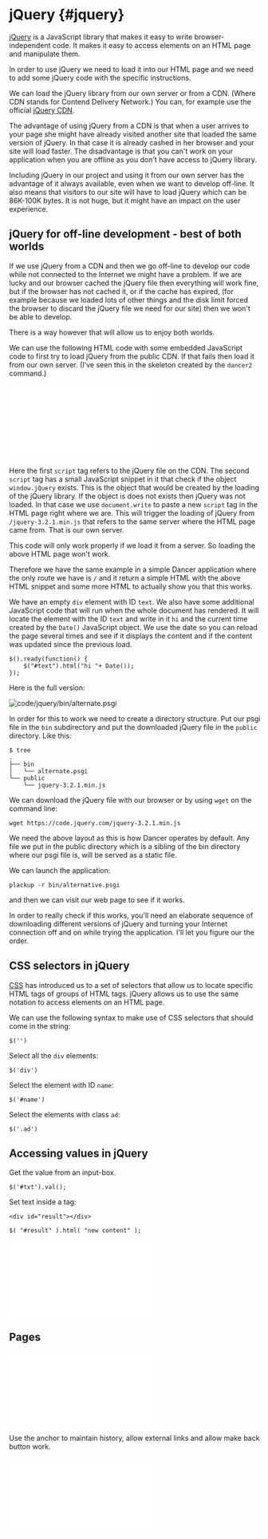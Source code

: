 # jQuery {#jquery}

[jQuery](http://jquery.com/) is a JavaScript library that makes it easy to write browser-independent code. It makes it easy to access elements on an HTML
page and manipulate them.

In order to use jQuery we need to load it into our HTML page and we need to add some jQuery code with the specific instructions.

We can load the jQuery library from our own server or from a CDN. (Where CDN stands for Contend Delivery Network.) You can, for example use the official [jQuery CDN](https://code.jquery.com/).

The advantage of using jQuery from a CDN is that when a user arrives to your page she might have already visited another site that loaded the same version of jQuery. In that case it is already cashed in her browser and your site will load faster. The disadvantage is that you can't work on your application when you are offline as you don't have access to jQuery library.

Including jQuery in our project and using it from our own server has the advantage of it always available, even when we want to develop off-line. It also means that visitors to our site will have to load jQuery which can be 86K-100K bytes. It is not huge, but it might have an impact on the user experience.

## jQuery for off-line development - best of both worlds

If we use jQuery from a CDN and then we go off-line to develop our code while not connected to the Internet we might have a problem. If we are lucky and our browser cached the jQuery file then everything will work fine, but if the browser has not cached it, or if the cache has expired, (for example because we loaded lots of other things and the disk limit forced the browser to discard the jQuery file we need for our site) then we won't be able to develop.

There is a way however that will allow us to enjoy both worlds.

We can use the following HTML code with some embedded JavaScript code to first try to load jQuery from the public CDN. If that fails then load it from our own server. (I've seen this in the skeleton created by the `dancer2` command.)

![code/jquery/alternative.html](code/jquery/alternative.html)

Here the first `script` tag refers to the jQuery file on the CDN. The second `script` tag has a small JavaScript snippet in it that check if the object `window.jQuery` exists. This is the object that would be created by the loading of the jQuery library. If the object is does not exists then jQuery was not loaded. In that case we use `document.write` to paste a new `script` tag in the HTML page right where we are. This will trigger the loading of jQuery from `/jquery-3.2.1.min.js` that refers to the same server where the HTML page came from. That is our own server.

This code will only work properly if we load it from a server. So loading the above HTML page won't work.

Therefore we have the same example in a simple Dancer application where the only route we have is `/` and it return a simple HTML with the above HTML snippet and some more HTML to actually show you that this works.

We have an empty `div` element with ID `text`. We also have some additional JavaScript code that will run when the whole document has rendered. It will locate the element with the ID `text` and write in it `hi` and the current time created by the `Date()` JavaScript object. We use the date so you can reload the page several times and see if it displays the content and if the content was updated since the previous load.

```
$().ready(function() {
    $("#text").html("hi "+ Date());
});
```

Here is the full version:

![code/jquery/bin/alternate.psgi](code/jquery/bin/alternate.psgi)

In order for this to work we need to create a directory structure. Put our psgi file in the `bin` subdirectory and put the downloaded jQuery file in the `public` directory. Like this:

```
$ tree
.
├── bin
│   └── alternate.psgi
└── public
    └── jquery-3.2.1.min.js
```

We can download the jQuery file with our browser or by using `wget` on the command line:

```
wget https://code.jquery.com/jquery-3.2.1.min.js
```

We need the above layout as this is how Dancer operates by default. Any file we put in the public directory which is a sibling of the bin directory where our psgi file is, will be served as a static file.

We can launch the application:

```
plackup -r bin/alternative.psgi
```

and then we can visit our web page to see if it works.

In order to really check if this works, you'll need an elaborate sequence of downloading different versions of jQuery and turning your Internet connection off and on while trying the application. I'll let you figure our the order.

## CSS selectors in jQuery

[CSS](#css) has introduced us to a set of selectors that allow us to locate specific HTML tags of groups of HTML tags. jQuery allows us to use the same notation to access elements on an HTML page.

We can use the following syntax to make use of CSS selectors that should come in the string:

```
$('')
```

Select all the `div` elements:

```
$('div')
```

Select the element with ID `name`:

```
$('#name')
```

Select the elements with class `ad`:

```
$('.ad')
```


## Accessing values in jQuery

Get the value from an input-box.

```
$('#txt').val();
```

Set text inside a tag:

```
<div id="result"></div>
```

```
$( "#result" ).html( "new content" );
```

![code/jquery/form_values.html](code/jquery/form_values.html)

## Pages

![code/jquery/pages.html](code/jquery/pages.html)

Use the anchor to maintain history, allow external links and allow make back button work.

![code/jquery/pages_history.html](code/jquery/pages_history.html)

